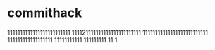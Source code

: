 # commithack
1111111111111111111111111
111121111111111111111111111
11111111111111111111111111
111111111111111111
11111111111
111111111
11
1
